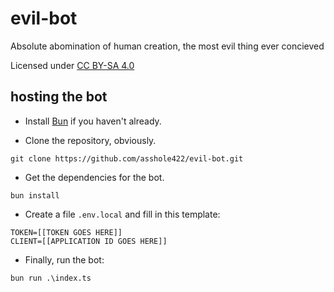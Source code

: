 # evil-bot

Absolute abomination of human creation, the most evil thing ever concieved

Licensed under [CC BY-SA 4.0](https://creativecommons.org/licenses/by-sa/4.0/)

## hosting the bot

- Install [Bun](https://bun.sh/) if you haven't already. 

- Clone the repository, obviously.
```
git clone https://github.com/asshole422/evil-bot.git
```

- Get the dependencies for the bot.
```
bun install
```
- Create a file ``.env.local`` and fill in this template:
```
TOKEN=[[TOKEN GOES HERE]]
CLIENT=[[APPLICATION ID GOES HERE]]
```

- Finally, run the bot:
```
bun run .\index.ts
```